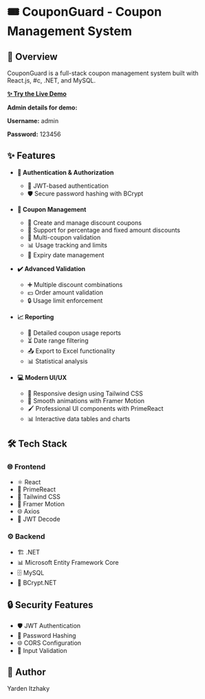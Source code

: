 # 🎟️ CouponGuard - Coupon Management System

## 🎯 Overview

CouponGuard is a full-stack coupon management system built with React.js, #c, .NET, and MySQL.

**[✨ Try the Live Demo](http://couponguardbucket.s3-website-us-east-1.amazonaws.com)**

**Admin details for demo:**

**Username:** admin

**Password:** 123456

## ✨ Features

- **🔐 Authentication & Authorization**
  - 🔑 JWT-based authentication
  - 🛡️ Secure password hashing with BCrypt

- **💸 Coupon Management**
  - 📝 Create and manage discount coupons
  - 🔢 Support for percentage and fixed amount discounts
  - 🔄 Multi-coupon validation
  - 📊 Usage tracking and limits
  - 📅 Expiry date management

- **✔️ Advanced Validation**
  - ➕ Multiple discount combinations
  - 💵 Order amount validation
  - 🔒 Usage limit enforcement

- **📈 Reporting**
  - 🧾 Detailed coupon usage reports
  - ⏳ Date range filtering
  - 📤 Export to Excel functionality
  - 📊 Statistical analysis

- **💻 Modern UI/UX**
  - 📱 Responsive design using Tailwind CSS
  - 🎨 Smooth animations with Framer Motion
  - 🖌️ Professional UI components with PrimeReact
  - 📊 Interactive data tables and charts

## 🛠 Tech Stack

### 🌐 Frontend
- ⚛️ React
- 🎨 PrimeReact
- 🎨 Tailwind CSS
- 🎥 Framer Motion
- 🌐 Axios
- 🔐 JWT Decode

### ⚙️ Backend
- 🏗️ .NET
- 📊 Microsoft Entity Framework Core
- 🗄️ MySQL
- 🔑 BCrypt.NET

## 🔒 Security Features

- 🛡️ JWT Authentication
- 🔑 Password Hashing
- 🌐 CORS Configuration
- 🧩 Input Validation

## 👤 Author

Yarden Itzhaky
